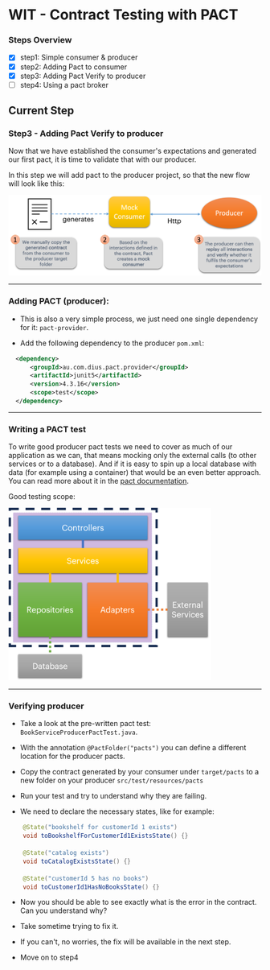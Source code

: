 # WIT - Contract Testing with PACT

### Steps Overview
- [X] step1: Simple consumer & producer
- [X] step2: Adding Pact to consumer
- [X] step3: Adding Pact Verify to producer
- [ ] step4: Using a pact broker

## Current Step

### Step3 - Adding Pact Verify to producer

Now that we have established the consumer's expectations and generated our first pact, 
it is time to validate that with our producer.

In this step we will add pact to the producer project, so that the new flow will look like this:

![Step3](pictures/step3.png)
***

### Adding PACT (producer): 

- This is also a very simple process, we just need one single dependency for it: `pact-provider`.

- Add the following dependency to the producer `pom.xml`:

```xml
  <dependency>
      <groupId>au.com.dius.pact.provider</groupId>
      <artifactId>junit5</artifactId>
      <version>4.3.16</version>
      <scope>test</scope>
  </dependency>
```
***
### Writing a PACT test

To write good producer pact tests we need to cover as much of our application as we can, 
that means mocking only the external calls (to other services or to a database). And if it is easy to spin up a local database with data (for example using a container)
that would be an even better approach. You can read more about it in the [pact documentation](https://docs.pact.io/getting_started/testing-scope#scope-of-a-provider-pact-test).

Good testing scope:

<img src="pictures/testing_scope_producer.png" width="80%" height="80%" />

***

### Verifying producer

- Take a look at the pre-written pact test: `BookServiceProducerPactTest.java`.

- With the annotation `@PactFolder("pacts")` you can define a different location for the producer pacts.

- Copy the contract generated by your consumer under `target/pacts` to a new folder on your producer `src/test/resources/pacts`

- Run your test and try to understand why they are failing. 

- We need to declare the necessary states, like for example:
```java
    @State("bookshelf for customerId 1 exists")
    void toBookshelfForCustomerId1ExistsState() {}

    @State("catalog exists")
    void toCatalogExistsState() {}

    @State("customerId 5 has no books")
    void toCustomerId1HasNoBooksState() {}
```
- Now you should be able to see exactly what is the error in the contract. Can you understand why?

- Take sometime trying to fix it.

- If you can't, no worries, the fix will be available in the next step.

- Move on to step4
